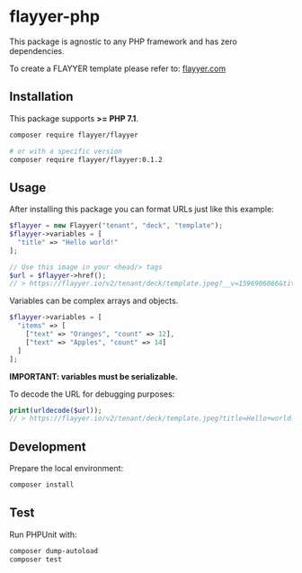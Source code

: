 # flayyer-php

This package is agnostic to any PHP framework and has zero dependencies.

To create a FLAYYER template please refer to: [flayyer.com](https://flayyer.com?ref=flayyer-php)

## Installation

This package supports **>= PHP 7.1**.

```sh
composer require flayyer/flayyer

# or with a specific version
composer require flayyer/flayyer:0.1.2
```

## Usage

After installing this package you can format URLs just like this example:

```php
$flayyer = new Flayyer("tenant", "deck", "template");
$flayyer->variables = [
  "title" => "Hello world!"
];

// Use this image in your <head/> tags
$url = $flayyer->href();
// > https://flayyer.io/v2/tenant/deck/template.jpeg?__v=1596906866&title=Hello+world%21
```

Variables can be complex arrays and objects.

```php
$flayyer->variables = [
  "items" => [
    ["text" => "Oranges", "count" => 12],
    ["text" => "Apples", "count" => 14]
  ]
];
```

**IMPORTANT: variables must be serializable.**

To decode the URL for debugging purposes:

```php
print(urldecode($url));
// > https://flayyer.io/v2/tenant/deck/template.jpeg?title=Hello+world!&__v=123
```

## Development

Prepare the local environment:

```sh
composer install
```

## Test

Run PHPUnit with:

```sh
composer dump-autoload
composer test
```
